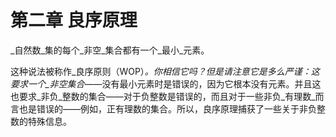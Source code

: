 # 第二章  良序原理

_自然数_集的每个_非空_集合都有一个_最小_元素。

这种说法被称作_良序原则（WOP）_。你相信它吗？但是请注意它是多么严谨：这要求一个_非空集合_——没有最小元素时是错误的，因为它根本没有元素。并且这也要求_非负_整数的集合——对于负整数是错误的，而且对于一些非负_有理数_而言也是错误的——例如，正有理数的集合。所以，良序原理捕获了一些关于非负整数的特殊信息。

